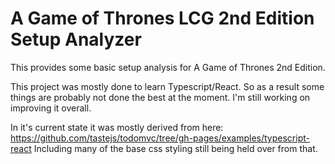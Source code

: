 # A Game of Thrones LCG 2nd Edition Setup Analyzer

This provides some basic setup analysis for A Game of Thrones 2nd Edition.

This project was mostly done to learn Typescript/React. So as a result some things
are probably not done the best at the moment. I'm still working on improving
it overall.

In it's current state it was mostly derived from here: https://github.com/tastejs/todomvc/tree/gh-pages/examples/typescript-react
Including many of the base css styling still being held over from that. 
